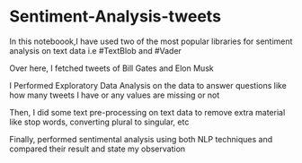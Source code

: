 # Sentiment-Analysis-tweets

In this noteboook,I have used two of the most popular libraries for sentiment analysis on text data i.e #TextBlob and #Vader

Over here, I fetched tweets of Bill Gates and Elon Musk

I Performed Exploratory Data Analysis on the data to answer questions like how many tweets I have or any values are missing or not

Then, I did some text pre-processing on text data to remove extra material like stop words, converting plural to singular, etc

Finally, performed sentimental analysis using both NLP techniques and compared their result and state my observation
